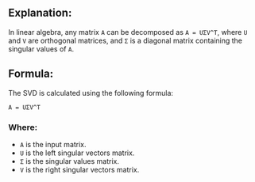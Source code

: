 ## Explanation:
In linear algebra, any matrix `A` can be decomposed as `A = UΣV^T`, where `U` and `V` are orthogonal matrices, and `Σ` is a diagonal matrix containing the singular values of `A`.
## Formula:
The SVD is calculated using the following formula:
```katex
A = UΣV^T
```
### Where:
* `A` is the input matrix.
* `U` is the left singular vectors matrix.
* `Σ` is the singular values matrix.
* `V` is the right singular vectors matrix.